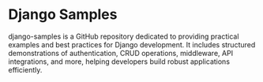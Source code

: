 # Django Samples

django-samples is a GitHub repository dedicated to providing practical examples and best practices for Django development. It includes structured demonstrations of authentication, CRUD operations, middleware, API integrations, and more, helping developers build robust applications efficiently.
